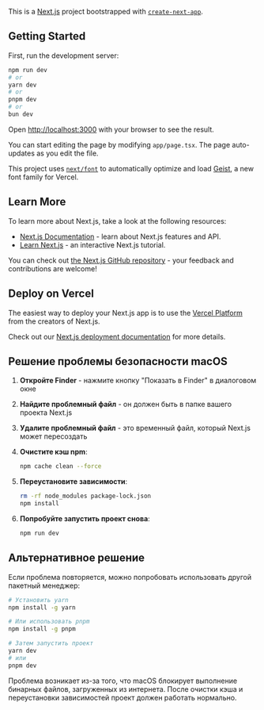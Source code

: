 This is a [Next.js](https://nextjs.org) project bootstrapped with [`create-next-app`](https://nextjs.org/docs/app/api-reference/cli/create-next-app).

## Getting Started

First, run the development server:

```bash
npm run dev
# or
yarn dev
# or
pnpm dev
# or
bun dev
```

Open [http://localhost:3000](http://localhost:3000) with your browser to see the result.

You can start editing the page by modifying `app/page.tsx`. The page auto-updates as you edit the file.

This project uses [`next/font`](https://nextjs.org/docs/app/building-your-application/optimizing/fonts) to automatically optimize and load [Geist](https://vercel.com/font), a new font family for Vercel.

## Learn More

To learn more about Next.js, take a look at the following resources:

- [Next.js Documentation](https://nextjs.org/docs) - learn about Next.js features and API.
- [Learn Next.js](https://nextjs.org/learn) - an interactive Next.js tutorial.

You can check out [the Next.js GitHub repository](https://github.com/vercel/next.js) - your feedback and contributions are welcome!

## Deploy on Vercel

The easiest way to deploy your Next.js app is to use the [Vercel Platform](https://vercel.com/new?utm_medium=default-template&filter=next.js&utm_source=create-next-app&utm_campaign=create-next-app-readme) from the creators of Next.js.

Check out our [Next.js deployment documentation](https://nextjs.org/docs/app/building-your-application/deploying) for more details.

## Решение проблемы безопасности macOS

1. **Откройте Finder** - нажмите кнопку "Показать в Finder" в диалоговом окне

2. **Найдите проблемный файл** - он должен быть в папке вашего проекта Next.js

3. **Удалите проблемный файл** - это временный файл, который Next.js может пересоздать

4. **Очистите кэш npm**:
   ```bash
   npm cache clean --force
   ```

5. **Переустановите зависимости**:
   ```bash
   rm -rf node_modules package-lock.json
   npm install
   ```

6. **Попробуйте запустить проект снова**:
   ```bash
   npm run dev
   ```

## Альтернативное решение

Если проблема повторяется, можно попробовать использовать другой пакетный менеджер:

```bash
# Установить yarn
npm install -g yarn

# Или использовать pnpm
npm install -g pnpm

# Затем запустить проект
yarn dev
# или
pnpm dev
```

Проблема возникает из-за того, что macOS блокирует выполнение бинарных файлов, загруженных из интернета. После очистки кэша и переустановки зависимостей проект должен работать нормально.
